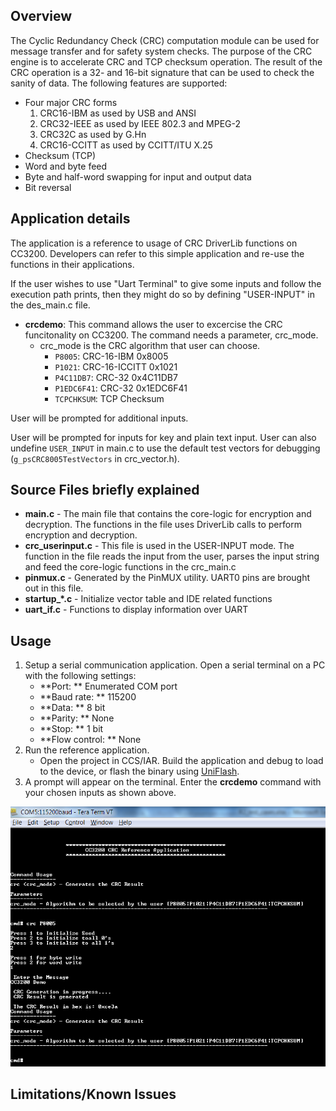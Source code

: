 ## Overview

The Cyclic Redundancy Check (CRC) computation module can be used for
message transfer and for safety system checks. The purpose of the CRC
engine is to accelerate CRC and TCP checksum operation. The result of
the CRC operation is a 32- and 16-bit signature that can be used to
check the sanity of data. The following features are supported:

- Four major CRC forms
	1.  CRC16-IBM as used by USB and ANSI
	2.  CRC32-IEEE as used by IEEE 802.3 and MPEG-2
	3.  CRC32C as used by G.Hn
	4.  CRC16-CCITT as used by CCITT/ITU X.25
- Checksum (TCP)
- Word and byte feed
- Byte and half-word swapping for input and output data
- Bit reversal  

## Application details

The application is a reference to usage of CRC DriverLib functions on
CC3200. Developers can refer to this simple application and re-use
the functions in their applications.

If the user wishes to use "Uart Terminal" to give some inputs and follow
the execution path prints, then they might do so by defining
"USER-INPUT" in the des\_main.c file.

- **crcdemo**: This command allows the user to excercise the CRC
    funcitonality on CC3200. The command needs a parameter, crc\_mode.
	- crc\_mode is the CRC algorithm that user can choose.
		- `P8005`: CRC-16-IBM 0x8005  
		- `P1021`: CRC-16-ICCITT 0x1021  
		- `P4C11DB7`: CRC-32 0x4C11DB7  
		- `P1EDC6F41`: CRC-32 0x1EDC6F41  
		- `TCPCHKSUM`: TCP Checksum

User will be prompted for additional inputs.  

User will be prompted for inputs for key and plain text input. User can also undefine `USER_INPUT` in main.c to use the default test vectors for debugging (`g_psCRC8005TestVectors` in crc_vector.h). 

## Source Files briefly explained

- **main.c** - The main file that contains the core-logic for
encryption and decryption. The functions in the file uses DriverLib
calls to perform encryption and decryption.
- **crc\_userinput.c** - This file is used in the USER-INPUT mode. The
function in the file reads the input from the user, parses the input
string and feed the core-logic functions in the crc\_main.c
- **pinmux.c** - Generated by the PinMUX utility. UART0 pins are
brought out in this file.
- **startup\_\*.c** - Initialize vector table and IDE related functions
- **uart\_if.c** - Functions to display information over UART

## Usage

1.  Setup a serial communication application. Open a serial terminal on a PC with the following settings:
	- **Port: ** Enumerated COM port
	- **Baud rate: ** 115200
	- **Data: ** 8 bit
	- **Parity: ** None
	- **Stop: ** 1 bit
	- **Flow control: ** None
2.  Run the reference application.
      - Open the project in CCS/IAR. Build the application and debug to load to the device, or flash the binary using [UniFlash](http://processors.wiki.ti.com/index.php/CC3100_%26_CC3200_UniFlash_Quick_Start_Guide).
3.  A prompt will appear on the terminal. Enter the **crcdemo** command with your chosen inputs as shown above. 

![](../../docs/images/crc1.png)

## Limitations/Known Issues
